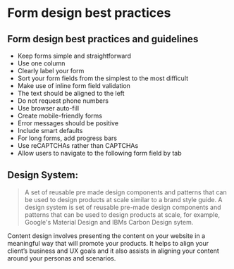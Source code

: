 # Form design best practices
## Form design best practices and guidelines
- Keep forms simple and straightforward
- Use one column
- Clearly label your form
- Sort your form fields from the simplest to the most difficult 
- Make use of inline form field validation 
- The text should be aligned to the left
- Do not request phone numbers
- Use browser auto-fill  
- Create mobile-friendly forms
- Error messages should be positive
- Include smart defaults
- For long forms, add progress bars
- Use reCAPTCHAs rather than CAPTCHAs 
- Allow users to navigate to the following form field by tab



## Design System:
> A set of reusable pre made design components and patterns that can be used to design products at scale similar to a brand style guide. 
> A design system is set of reusable pre-made design components and patterns that can be used to design products at scale, for example, Google's Material Design and IBMs Carbon Design sytem.


 Content design involves presenting the content on your website in a meaningful way that will promote your products. It helps to align your client’s business and UX goals and it also assists in aligning your content around your personas and scenarios.   
